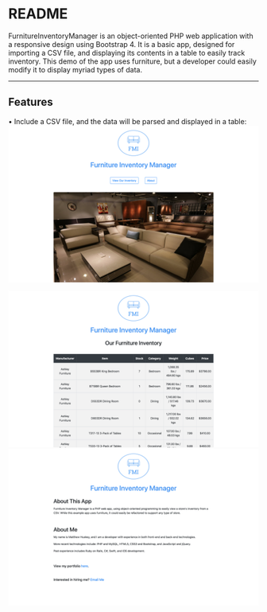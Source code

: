 # README

FurnitureInventoryManager is an object-oriented PHP web application with a responsive design using Bootstrap 4. It is a basic app, designed for importing a CSV file, and displaying its contents in a table to easily track inventory. This demo of the app uses furniture, but a developer could easily modify it to display myriad types of data.

---

## Features
• Include a CSV file, and the data will be parsed and displayed in a table:
<img src="https://github.com/mhuskey/FurnitureInventoryManager/blob/master/public/assets/images/screenshots/FurnitureInventoryManager_01.png" />

<img src="https://github.com/mhuskey/FurnitureInventoryManager/blob/master/public/assets/images/screenshots/FurnitureInventoryManager_02.png" />

<img src="https://github.com/mhuskey/FurnitureInventoryManager/blob/master/public/assets/images/screenshots/FurnitureInventoryManager_03.png" />
